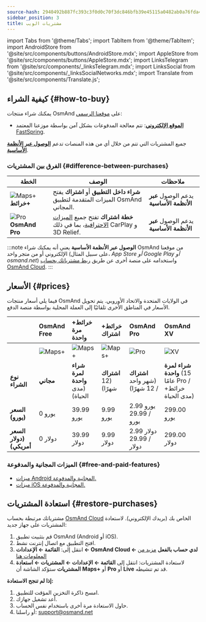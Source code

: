```yaml
---
source-hash: 2940492b887fc393c3f0d0c70f3dc846bfb39e45115a0482ab0a76fda430a200
sidebar_position: 3
title: مشتريات الويب
---
```

import Tabs from '@theme/Tabs';
import TabItem from '@theme/TabItem';
import AndroidStore from '@site/src/components/buttons/AndroidStore.mdx';
import AppleStore from '@site/src/components/buttons/AppleStore.mdx';
import LinksTelegram from '@site/src/components/_linksTelegram.mdx';
import LinksSocial from '@site/src/components/_linksSocialNetworks.mdx';
import Translate from '@site/src/components/Translate.js';

## كيفية الشراء {#how-to-buy}

يمكنك شراء منتجات OsmAnd على [موقعنا الرسمي](https://osmand.net/pricing):

- [**الموقع الإلكتروني**](https://osmand.net/pricing): تتم معالجة المدفوعات بشكل آمن بواسطة موزعنا المعتمد [FastSpring](https://fastspring.com/).

جميع المشتريات التي تتم من خلال أي من هذه المنصات تدعم [**الوصول عبر الأنظمة الأساسية**](./cross.md).

### الفرق بين المشتريات {#difference-between-purchases}

| الخطة | الوصف | ملاحظات |
|------------|------------|------------|
| ![Maps+](@site/static/img/svg/osmand_maps_plus.svg) **خرائط+** | **شراء داخل التطبيق** أو **اشتراك** يفتح الميزات المتقدمة لتطبيق OsmAnd المجاني. | يدعم الوصول **عبر الأنظمة الأساسية** |
| ![Pro](@site/static/img/svg/pro_icon.svg) **OsmAnd Pro** | **خطة اشتراك** تفتح جميع [الميزات الاحترافية](#pro-features)، بما في ذلك CarPlay و 3D Relief. | يدعم الوصول **عبر الأنظمة الأساسية** |

:::note
**الوصول عبر الأنظمة الأساسية** يعني أنه يمكنك شراء OsmAnd من موقعنا الإلكتروني أو من متجر واحد (على سبيل المثال، *App Store أو Google Play أو osmand.net*) واستخدامه على منصة أخرى عن طريق [ربط مشترياتك بحساب OsmAnd Cloud](../personal/osmand-cloud.md#cross-platform).
:::

## الأسعار {#prices}

فيما يلي أسعار منتجات OsmAnd في الولايات المتحدة والاتحاد الأوروبي. يتم تحويل الأسعار في المناطق الأخرى تلقائيًا إلى العملة المحلية بواسطة منصة الدفع.

<!--


:::danger June Sale prices

*[Hurry up!](https://osmand.net/pricing) This offer is only available until* **June 15 (23:00 CET)**.

:::


| | OsmAnd Free | **Maps+** One-Time | **Maps+** Subscription | **OsmAnd Pro** |**OsmAnd XV** |
| :------------- | :------------- | :----------------------- | :------------------- | :----------- |:----------- |
| | ![Maps+](@site/static/img/svg/osmand_maps.svg) | ![Maps+](@site/static/img/svg/osmand_maps_plus.svg) | ![Maps+](@site/static/img/svg/osmand_maps_plus.svg) | ![Pro](@site/static/img/svg/pro_icon.svg) |![XV](@site/static/img/svg/osmand_xv.svg) |
| **Purchase Type** | **Free** | **One-Time Purchase** (Lifetime) | **Subscription** (12 Months) | **Subscription** (1 Month / 12 Months) |**One-Time Purchase** (15 Years Pro / Maps+ Lifetime) |
| **Price (EUR)** | €0 | <s>€39.99</s> **€19.99** | <s>€9.99</s> **€4.99** | €2.99 / <s>€29.99</s> **€14.99** |<s>€450</s> €299.00 |
| **Price (USD)** | $0 | <s>$39.99</s> **$19.99** | <s>$9.99</s> **$4.99** | $2.99 / <s>$29.99</s> **$14.99**|<s>$450</s> $299.00 |

:::note
By purchasing a subscription through our [website](https://osmand.net/pricing) at a discounted rate,
you receive a 2-year discounted plan.
Starting from the third year, the full price will apply.
:::


-->

| | OsmAnd Free | **خرائط+** مرة واحدة | **خرائط+** اشتراك | **OsmAnd Pro** |**OsmAnd XV** |
| :------------- | :------------- | :----------------------- | :------------------- | :----------- |:----------- |
| | ![Maps+](@site/static/img/svg/osmand_maps.svg) | ![Maps+](@site/static/img/svg/osmand_maps_plus.svg) | ![Maps+](@site/static/img/svg/osmand_maps_plus.svg) | ![Pro](@site/static/img/svg/pro_icon.svg) |![XV](@site/static/img/svg/osmand_xv.svg) |
| **نوع الشراء** | **مجاني** | **شراء لمرة واحدة** (مدى الحياة) | **اشتراك** (12 شهرًا) | **اشتراك** (شهر واحد / 12 شهرًا) |**شراء لمرة واحدة** (15 عامًا Pro / خرائط+ مدى الحياة) |
| **السعر (يورو)** | 0 يورو | 39.99 يورو | 9.99 يورو | 2.99 يورو / 29.99 يورو | 299.00 يورو |
| **السعر (دولار أمريكي)** | 0 دولار | 39.99 دولار | 9.99 دولار | 2.99 دولار / 29.99 دولار | 299.00 دولار |

### الميزات المجانية والمدفوعة {#free-and-paid-features}

- [ميزات Android المجانية والمدفوعة.](./android.md#free-and-paid-features)
- [ميزات iOS المجانية والمدفوعة.](./ios.md#free-and-paid-features)

## استعادة المشتريات {#restore-purchases}

مشترياتك مرتبطة بحساب [OsmAnd Cloud](../personal/osmand-cloud.md#login) الخاص بك (بريدك الإلكتروني). لاستعادة المشتريات على جهاز جديد:

1. قم بتثبيت تطبيق OsmAnd (Android أو iOS).
2. افتح التطبيق مع اتصال إنترنت نشط.
3. انتقل إلى:
   **القائمة ← الإعدادات ← OsmAnd Cloud ← لدي حساب بالفعل**
   [مزيد من المعلومات هنا](../personal/osmand-cloud.md#login)
4. لاستعادة المشتريات:
   انتقل إلى **القائمة ← الإعدادات ← المشتريات ← استعادة المشتريات**
   ستؤكد الشاشة أن **Maps+** أو **Pro** أو **Live** قد تم تنشيطه.

**إذا لم تنجح الاستعادة:**

1. امسح ذاكرة التخزين المؤقت للتطبيق.
2. أعد تشغيل جهازك.
3. حاول الاستعادة مرة أخرى باستخدام نفس الحساب.
4. أو راسلنا: support@osmand.net
